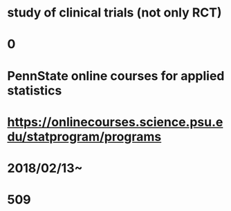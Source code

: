 # study of clinical trials (not only RCT)

# 0
# PennState online courses for applied statistics
# https://onlinecourses.science.psu.edu/statprogram/programs

# 2018/02/13~
# 509


